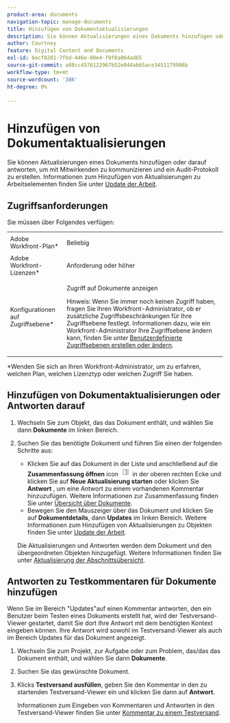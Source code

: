 ```yaml
---
product-area: documents
navigation-topic: manage-documents
title: Hinzufügen von Dokumentaktualisierungen
description: Sie können Aktualisierungen eines Dokuments hinzufügen oder darauf antworten, um mit Mitwirkenden zu kommunizieren und ein Audit-Protokoll zu erstellen. Informationen zum Hinzufügen von Aktualisierungen zu Arbeitselementen finden Sie unter Arbeit aktualisieren .
author: Courtney
feature: Digital Content and Documents
exl-id: 8ecf8281-7fbd-446e-80e4-f9f0a864ad65
source-git-commit: a88cc4576122967b52e044ab65ace3451179906b
workflow-type: tm+mt
source-wordcount: '386'
ht-degree: 0%

---
```


# Hinzufügen von Dokumentaktualisierungen

Sie können Aktualisierungen eines Dokuments hinzufügen oder darauf antworten, um mit Mitwirkenden zu kommunizieren und ein Audit-Protokoll zu erstellen. Informationen zum Hinzufügen von Aktualisierungen zu Arbeitselementen finden Sie unter [Update der Arbeit](../../workfront-basics/updating-work-items-and-viewing-updates/update-work.md).

## Zugriffsanforderungen

Sie müssen über Folgendes verfügen:

<table style="table-layout:auto"> 
 <col> 
 <col> 
 <tbody> 
  <tr> 
   <td role="rowheader">Adobe Workfront-Plan*</td> 
   <td> <p> Beliebig</p> </td> 
  </tr> 
  <tr> 
   <td role="rowheader">Adobe Workfront-Lizenzen*</td> 
   <td> <p>Anforderung oder höher</p> </td> 
  </tr> 
  <tr> 
   <td role="rowheader">Konfigurationen auf Zugriffsebene*</td> 
   <td> <p>Zugriff auf Dokumente anzeigen</p> <p>Hinweis: Wenn Sie immer noch keinen Zugriff haben, fragen Sie Ihren Workfront-Administrator, ob er zusätzliche Zugriffsbeschränkungen für Ihre Zugriffsebene festlegt. Informationen dazu, wie ein Workfront-Administrator Ihre Zugriffsebene ändern kann, finden Sie unter <a href="../../administration-and-setup/add-users/configure-and-grant-access/create-modify-access-levels.md" class="MCXref xref">Benutzerdefinierte Zugriffsebenen erstellen oder ändern</a>.</p> </td> 
  </tr> 
 </tbody> 
</table>

&#42;Wenden Sie sich an Ihren Workfront-Administrator, um zu erfahren, welchen Plan, welchen Lizenztyp oder welchen Zugriff Sie haben.

## Hinzufügen von Dokumentaktualisierungen oder Antworten darauf

1. Wechseln Sie zum Objekt, das das Dokument enthält, und wählen Sie dann **Dokumente** im linken Bereich.
1. Suchen Sie das benötigte Dokument und führen Sie einen der folgenden Schritte aus:

   * Klicken Sie auf das Dokument in der Liste und anschließend auf die **Zusammenfassung öffnen** icon ![](assets/qs-summary-in-new-toolbar-small.png) in der oberen rechten Ecke und klicken Sie auf **Neue Aktualisierung starten** oder klicken Sie **Antwort** , um eine Antwort zu einem vorhandenen Kommentar hinzuzufügen. Weitere Informationen zur Zusammenfassung finden Sie unter [Übersicht über Dokumente](../../documents/managing-documents/summary-for-documents.md).
   * Bewegen Sie den Mauszeiger über das Dokument und klicken Sie auf **Dokumentdetails**, dann **Updates** im linken Bereich.
Weitere Informationen zum Hinzufügen von Aktualisierungen zu Objekten finden Sie unter [Update der Arbeit](../../workfront-basics/updating-work-items-and-viewing-updates/update-work.md).

   Die Aktualisierungen und Antworten werden dem Dokument und den übergeordneten Objekten hinzugefügt. Weitere Informationen finden Sie unter [Aktualisierung der Abschnittsübersicht](../../workfront-basics/updating-work-items-and-viewing-updates/updates-tab-overview.md).


## Antworten zu Testkommentaren für Dokumente hinzufügen

Wenn Sie im Bereich &quot;Updates&quot;auf einen Kommentar antworten, den ein Benutzer beim Testen eines Dokuments erstellt hat, wird der Testversand-Viewer gestartet, damit Sie dort Ihre Antwort mit dem benötigten Kontext eingeben können. Ihre Antwort wird sowohl im Testversand-Viewer als auch im Bereich Updates für das Dokument angezeigt.

1. Wechseln Sie zum Projekt, zur Aufgabe oder zum Problem, das/das das Dokument enthält, und wählen Sie dann **Dokumente**.
1. Suchen Sie das gewünschte Dokument.

1. Klicks **Testversand ausfüllen**, geben Sie den Kommentar in den zu startenden Testversand-Viewer ein und klicken Sie dann auf **Antwort**.

   Informationen zum Eingeben von Kommentaren und Antworten in den Testversand-Viewer finden Sie unter [Kommentar zu einem Testversand](../../review-and-approve-work/proofing/reviewing-proofs-within-workfront/comment-on-a-proof/comment-on-proof-1.md).
